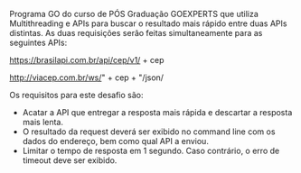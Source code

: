 Programa GO do curso de PÓS Graduação GOEXPERTS que utiliza Multithreading e APIs para buscar o resultado mais rápido entre duas APIs distintas.
  As duas requisições serão feitas simultaneamente para as seguintes APIs:
  
  https://brasilapi.com.br/api/cep/v1/ + cep
  
  http://viacep.com.br/ws/" + cep + "/json/
  
Os requisitos para este desafio são:
  - Acatar a API que entregar a resposta mais rápida e descartar a resposta mais lenta.
  - O resultado da request deverá ser exibido no command line com os dados do endereço, bem como qual API a enviou.
  - Limitar o tempo de resposta em 1 segundo. Caso contrário, o erro de timeout deve ser exibido.
